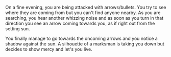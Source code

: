 On a fine evening, you are being attacked with arrows/bullets. You try to see where they are coming from but you can't find anyone nearby. 
As you are searching, you hear another whizzing noise and as soon as you turn in that direction you see an arrow coming towards you, as if right out from the setting sun. 

You finally manage to go towards the oncoming arrows and you notice a shadow against the sun.
A silhouette of a marksman is taking you down but decides to show mercy and let's you live.